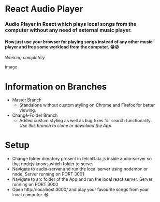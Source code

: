 # React Audio Player
### Audio Player in React which plays local songs from the computer without any need of external music player.
#### Now just use your browser for playing songs instead of any other music player and free some workload from the computer. 😁😜
*Working completely*

image

# Information on Branches
- Master Branch
  - Standalone without custom styling on Chrome and Firefox for better viewing.
- Change-Folder Branch
  - Added custom styling as well as bug fixes for search functionality. *Use this branch to clone or download the App*.

# Setup
- Change folder directory present in fetchData.js inside audio-server so that nodejs knows which folder to serve.
- Navigate to audio-server and run the local server using nodemon or node. Server running on PORT 3001
- Navigate to src folder of the App and run the local react server. Server running on PORT 3000
- Open http://localhost:3000/ and play your favourite songs from your local computer. 😎
